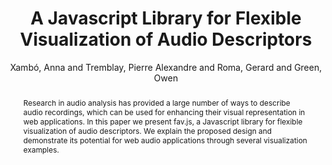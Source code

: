 --- 
  title: "A Javascript Library for Flexible Visualization of Audio Descriptors" 
  abstract: "Research in audio analysis has provided a large number of ways to describe audio recordings, which can be used for enhancing their visual representation in web applications. In this paper we present fav.js, a Javascript library for flexible visualization of audio descriptors. We explain the proposed design and demonstrate its potential for web audio applications through several visualization examples." 
  address: "Berlin" 
  author: "Xambó, Anna and Tremblay, Pierre Alexandre and Roma, Gerard and Green, Owen" 
  booktitle: "Proceedings of the International Web Audio Conference" 
  editor: "Monschke, Jan and Guttandin, Christoph and Schnell, Norbert and Jenkinson, Thomas and Schaedler, Jack" 
  month: "Proceedings of the International Web Audio Conference"
  pages: "3--8" 
  publisher: "TU Berlin" 
  series: "WAC '18"
  type: "Paper"  
  year: "2018" 
  id: "2018_2" 
  tags: year2018 
  pdflink: /_data/papers/pdf/2018/2018_2.pdf
  ISSN: Can't find it!
---